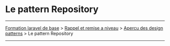 # Le pattern Repository

---

[Formation laravel de base](../../README.md) > [Rappel et remise a niveau](../README.md) > [Apercu des design patterns](README.md) > Le pattern Repository

---